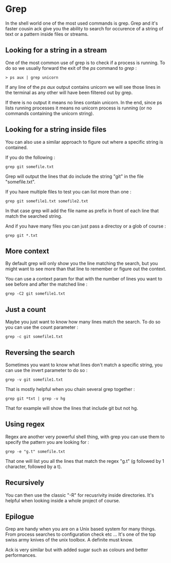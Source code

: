 # Grep

In the shell world one of the most used commands is grep. Grep and it's faster cousin ack give you the ability to search for occurence of a string of text or a pattern inside files or streams.

## Looking for a string in a stream

One of the most common use of grep is to check if a process is running. To do so we usually forward the exit of the *ps* command to *grep* :

```
> ps aux | grep unicorn
```

If any line of the *ps aux* output contains unicorn we will see those lines in the terminal as any other will have been filtered out by grep.

If there is no output it means no lines contain unicorn. In the end, since ps lists running processes it means no unicorn process is running (or no commands containing the unicorn string).

## Looking for a string inside files

You can also use a similar approach to figure out where a specific string is contained.

If you do the following :

```
grep git somefile.txt
```

Grep will output the lines that do include the string "git" in the file "somefile.txt".

If you have multiple files to test you can list more than one :

```
grep git somefile1.txt somefile2.txt
```

In that case grep will add the file name as prefix in front of each line that match the searched string.

And if you have many files you can just pass a directoy or a glob of course :

```
grep git *.txt
```

## More context

By default grep will only show you the line matching the search, but you might want to see more than that line to remember or figure out the context.

You can use a context param for that with the number of lines you want to see before and after the matched line :

```
grep -C2 git somefile1.txt
```

## Just a count

Maybe you just want to know how many lines match the search. To do so you can use the count parameter :

```
grep -c git somefile1.txt
```

## Reversing the search

Sometimes you want to know what lines don't match a specific string, you can use the invert parameter to do so :

```
grep -v git somefile1.txt
```

That is mostly helpful when you chain several grep together :

```
grep git *txt | grep -v hg
```

That for example will show the lines that include git but not hg.

## Using regex

Regex are another very powerful shell thing, with grep you can use them to specify the pattern you are looking for :

```
grep -e "g.t" somefile.txt
```

That one will list you all the lines that match the regex "g.t" (g followed by 1 character, followed by a t).

## Recursively

You can then use the classic "-R" for recusrivity inside directories. It's helpful when looking inside a whole project of course.

## Epilogue

Grep are handy when you are on a Unix based system for many things. From process searches to configuration check etc ... It's one of the top swiss army knives of the unix toolbox. A definite must know.

Ack is very similar but with added sugar such as colours and better performances.


